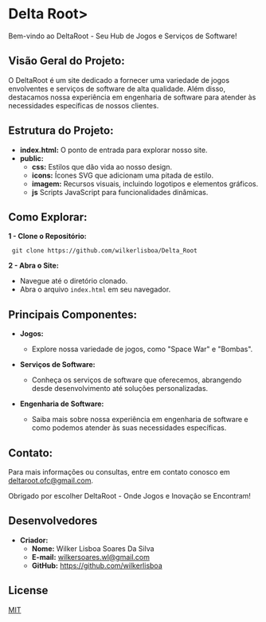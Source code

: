 
# Delta Root>

Bem-vindo ao DeltaRoot - Seu Hub de Jogos e Serviços de Software!

## Visão Geral do Projeto:
O DeltaRoot é um site dedicado a fornecer uma variedade de jogos envolventes e serviços de software de alta qualidade. Além disso, destacamos nossa experiência em engenharia de software para atender às necessidades específicas de nossos clientes.

## Estrutura do Projeto:
 * **index.html:** O ponto de entrada para explorar nosso site.
 * **public:**
    *  **css:** Estilos que dão vida ao nosso design.
    * **icons:** Ícones SVG que adicionam uma pitada de estilo.
    * **imagem:** Recursos visuais, incluindo logotipos e elementos gráficos.
    * **js**  Scripts JavaScript para funcionalidades dinâmicas.

## Como Explorar:

**1 - Clone o Repositório:**
    
     git clone https://github.com/wilkerlisboa/Delta_Root
    
**2 - Abra o Site:**

* Navegue até o diretório clonado.
* Abra o arquivo `index.html` em seu navegador.

## Principais Componentes:
* **Jogos:** 

    * Explore nossa variedade de jogos, como "Space War" e "Bombas".

* **Serviços de Software:**

    * Conheça os serviços de software que oferecemos, abrangendo desde desenvolvimento até soluções personalizadas.

* **Engenharia de Software:**

    * Saiba mais sobre nossa experiência em engenharia de software e como podemos atender às suas necessidades específicas.

## Contato:
Para mais informações ou consultas, entre em contato conosco em deltaroot.ofc@gmail.com.

Obrigado por escolher DeltaRoot - Onde Jogos e Inovação se Encontram!

## Desenvolvedores
* **Criador:**
    * **Nome:** Wilker Lisboa Soares Da Silva
    * **E-mail:** wilkersoares.wl@gmail.com
    * **GitHub:** https://github.com/wilkerlisboa
    
## License

[MIT](https://github.com/wilkerlisboa/Delta_Root?tab=MIT-1-ov-file)

